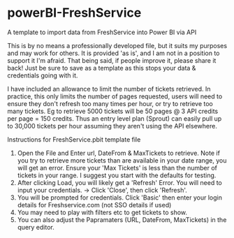 # powerBI-FreshService
A template to import data from FreshService into Power BI via API

This is by no means a professionally developed file, but it suits my purposes and may work for others. It is provided 'as is', and I am not in a position to support it I'm afraid. That being said, if people improve it, please share it back! Just be sure to save as a template as this stops your data & credentials going with it.

I have included an allowance to limit the number of tickets retrieved. In practice, this only limits the number of pages requested, users will need to ensure they don't refresh too many times per hour, or try to retrieve too many tickets. Eg to retrieve 5000 tickets will be 50 pages @ 3 API credits per page = 150 credits. Thus an entry level plan (Sprout) can easily pull up to 30,000 tickets per hour assuming they aren't using the API elsewhere.

Instructions for FreshService.pbit template file

1. Open the File and Enter url, DateFrom & MaxTickets to retrieve. Note if you try to retrieve more tickets than are available in your date range, you will get an error. Ensure your 'Max Tickets' is less than the number of tickets in your range. I suggest you start with the defaults for testing.
2. After clicking Load, you will likely get a 'Refresh' Error. You will need to input your credentials. → Click 'Close', then click 'Refresh'.
3. You will be prompted for credentials. Click 'Basic' then enter your login details for Freshservice.com (not SSO details if used)
4. You may need to play with filters etc to get tickets to show.
5. You can also adjust the Papramaters (URL, DateFrom, MaxTickets) in the query editor.
